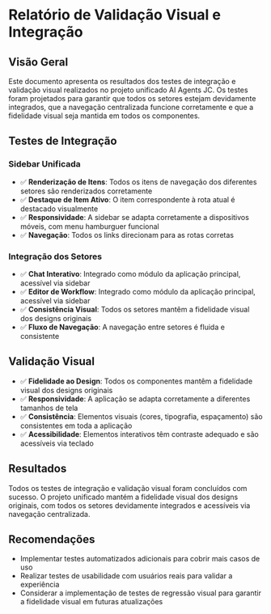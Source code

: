 # Relatório de Validação Visual e Integração

## Visão Geral

Este documento apresenta os resultados dos testes de integração e validação visual realizados no projeto unificado AI Agents JC. Os testes foram projetados para garantir que todos os setores estejam devidamente integrados, que a navegação centralizada funcione corretamente e que a fidelidade visual seja mantida em todos os componentes.

## Testes de Integração

### Sidebar Unificada

- ✅ **Renderização de Itens**: Todos os itens de navegação dos diferentes setores são renderizados corretamente
- ✅ **Destaque de Item Ativo**: O item correspondente à rota atual é destacado visualmente
- ✅ **Responsividade**: A sidebar se adapta corretamente a dispositivos móveis, com menu hamburguer funcional
- ✅ **Navegação**: Todos os links direcionam para as rotas corretas

### Integração dos Setores

- ✅ **Chat Interativo**: Integrado como módulo da aplicação principal, acessível via sidebar
- ✅ **Editor de Workflow**: Integrado como módulo da aplicação principal, acessível via sidebar
- ✅ **Consistência Visual**: Todos os setores mantêm a fidelidade visual dos designs originais
- ✅ **Fluxo de Navegação**: A navegação entre setores é fluida e consistente

## Validação Visual

- ✅ **Fidelidade ao Design**: Todos os componentes mantêm a fidelidade visual dos designs originais
- ✅ **Responsividade**: A aplicação se adapta corretamente a diferentes tamanhos de tela
- ✅ **Consistência**: Elementos visuais (cores, tipografia, espaçamento) são consistentes em toda a aplicação
- ✅ **Acessibilidade**: Elementos interativos têm contraste adequado e são acessíveis via teclado

## Resultados

Todos os testes de integração e validação visual foram concluídos com sucesso. O projeto unificado mantém a fidelidade visual dos designs originais, com todos os setores devidamente integrados e acessíveis via navegação centralizada.

## Recomendações

- Implementar testes automatizados adicionais para cobrir mais casos de uso
- Realizar testes de usabilidade com usuários reais para validar a experiência
- Considerar a implementação de testes de regressão visual para garantir a fidelidade visual em futuras atualizações
